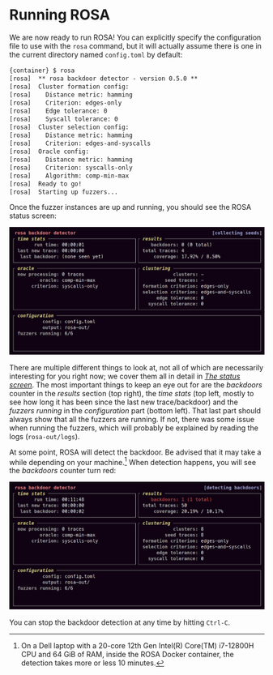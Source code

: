 # Running ROSA

We are now ready to run ROSA! You can explicitly specify the configuration file to use with the
`rosa` command, but it will actually assume there is one in the current directory named
`config.toml` by default:

```console
{container} $ rosa
[rosa]  ** rosa backdoor detector - version 0.5.0 **
[rosa]  Cluster formation config:
[rosa]    Distance metric: hamming
[rosa]    Criterion: edges-only
[rosa]    Edge tolerance: 0
[rosa]    Syscall tolerance: 0
[rosa]  Cluster selection config:
[rosa]    Distance metric: hamming
[rosa]    Criterion: edges-and-syscalls
[rosa]  Oracle config:
[rosa]    Distance metric: hamming
[rosa]    Criterion: syscalls-only
[rosa]    Algorithm: comp-min-max
[rosa]  Ready to go!
[rosa]  Starting up fuzzers...
```

Once the fuzzer instances are up and running, you should see the ROSA status screen:

![The ROSA status screen (TUI), shortly after the beginning of the detection campaign.](../images/sudo-campaign-start.png)

There are multiple different things to look at, not all of which are necessarily interesting for you
right now; we cover them all in detail in [_The status screen_](./status_screen.md). The most
important things to keep an eye out for are the _backdoors_ counter in the _results_ section (top
right), the _time stats_ (top left, mostly to see how long it has been since the last new
trace/backdoor) and the _fuzzers running_ in the _configuration_ part (bottom left). That last part
should always show that all the fuzzers are running. If not, there was some issue when running the
fuzzers, which will probably be explained by reading the logs (`rosa-out/logs`).

At some point, ROSA will detect the backdoor. Be advised that it may take a while depending on your
machine.[^detection_time] When detection happens, you will see the _backdoors_ counter turn red:

![The ROSA status screen (TUI), shortly after the beginning of the detection campaign.](../images/sudo-backdoor-detected.png)

You can stop the backdoor detection at any time by hitting `Ctrl-C`.

[^detection_time]: On a Dell laptop with a 20-core 12th Gen Intel(R) Core(TM) i7-12800H CPU and 64 GiB of RAM,
    inside the ROSA Docker container, the detection takes more or less 10 minutes.
